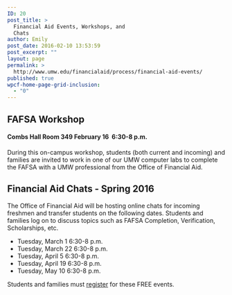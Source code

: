 ```yaml
---
ID: 20
post_title: >
  Financial Aid Events, Workshops, and
  Chats
author: Emily
post_date: 2016-02-10 13:53:59
post_excerpt: ""
layout: page
permalink: >
  http://www.umw.edu/financialaid/process/financial-aid-events/
published: true
wpcf-home-page-grid-inclusion:
  - "0"
---
```

<h2>FAFSA Workshop</h2>
<h4>Combs Hall Room 349 February 16  6:30-8 p.m.</h4>
During this on-campus workshop, students (both current and incoming) and families are invited to work in one of our UMW computer labs to complete the FAFSA with a UMW professional from the Office of Financial Aid.
<h2>Financial Aid Chats - Spring 2016</h2>
The Office of Financial Aid will be hosting online chats for incoming freshmen and transfer students on the following dates. Students and families log on to discuss topics such as FAFSA Completion, Verification, Scholarships, etc.
<ul>
	<li>Tuesday, March 1 6:30-8 p.m.</li>
	<li>Tuesday, March 22 6:30-8 p.m.</li>
	<li>Tuesday, April 5 6:30-8 p.m.</li>
	<li>Tuesday, April 19 6:30-8 p.m.</li>
	<li>Tuesday, May 10 6:30-8 p.m.</li>
</ul>
Students and families must <a href="https://umw.askadmissions.net/emtinterestpage.aspx?ip=chatreg">register</a> for these FREE events.